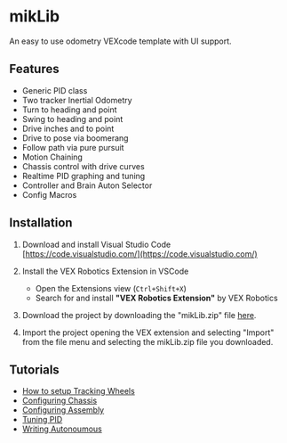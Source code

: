 # mikLib
An easy to use odometry VEXcode template with UI support.

## Features
- Generic PID class
- Two tracker Inertial Odometry
- Turn to heading and point
- Swing to heading and point
- Drive inches and to point
- Drive to pose via boomerang
- Follow path via pure pursuit
- Motion Chaining
- Chassis control with drive curves
- Realtime PID graphing and tuning
- Controller and Brain Auton Selector
- Config Macros

## Installation
1. Download and install Visual Studio Code [https://code.visualstudio.com/](https://code.visualstudio.com/)

2. Install the VEX Robotics Extension in VSCode
   - Open the Extensions view (`Ctrl+Shift+X`)
   - Search for and install **"VEX Robotics Extension"** by VEX Robotics
   
3. Download the project by downloading the "mikLib.zip" file [here](https://github.com/EthanMik/mikLib/releases/latest).

5. Import the project opening the VEX extension and selecting "Import" from the file menu and selecting the mikLib.zip file you downloaded.

## Tutorials
- [How to setup Tracking Wheels](https://youtu.be/ZLTW1LMl5fk)
- [Configuring Chassis]()
- [Configuring Assembly]()
- [Tuning PID]()
- [Writing Autonoumous]()
